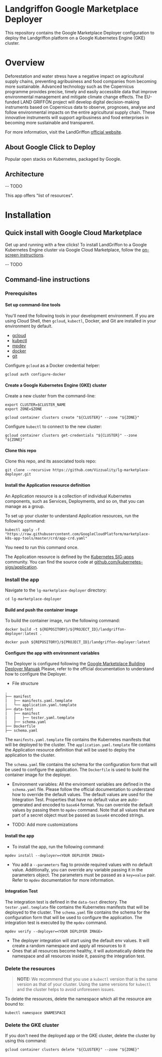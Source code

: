 
# Landgriffon Google Marketplace Deployer

This repository contains the Google Marketplace Deployer configuration to deploy the Landgriffon platform on a Google Kubernetes Engine (GKE) cluster.

# Overview

Deforestation and water stress have a negative impact on agricultural supply chains, preventing agribusiness and food companies from becoming more sustainable. Advanced technology such as the Copernicus programme provides precise, timely and easily accessible data that improve environmental management and mitigate climate change effects. The EU-funded LAND GRIFFON project will develop digital decision-making instruments based on Copernicus data to observe, prognoses, analyse and follow environmental impacts on the entire agricultural supply chain. These innovative instruments will support agribusiness and food enterprises in becoming more sustainable and transparent.

For more information, visit the LandGriffon [official website](https://landgriffon.com/).

## About Google Click to Deploy

Popular open stacks on Kubernetes, packaged by Google.

## Architecture

-- TODO

This app offers "list of resources".

# Installation

## Quick install with Google Cloud Marketplace

Get up and running with a few clicks! To install LandGriffon to a
Google Kubernetes Engine cluster via Google Cloud Marketplace, follow the
[on-screen instructions]().

-- TODO

## Command-line instructions

### Prerequisites

#### Set up command-line tools

You'll need the following tools in your development environment. If you are
using Cloud Shell, then `gcloud`, `kubectl`, Docker, and Git are installed in
your environment by default.

- [gcloud](https://cloud.google.com/sdk/gcloud/)
- [kubectl](https://kubernetes.io/docs/reference/kubectl/overview/)
- [mpdev](https://github.com/GoogleCloudPlatform/marketplace-k8s-app-tools/blob/master/docs/mpdev-references.md)
- [docker](https://docs.docker.com/install/)
- [git](https://git-scm.com/book/en/v2/Getting-Started-Installing-Git)


Configure `gcloud` as a Docker credential helper:

```shell
gcloud auth configure-docker
```

#### Create a Google Kubernetes Engine (GKE) cluster

Create a new cluster from the command-line:

```shell
export CLUSTER=$CLUSTER_NAME
export ZONE=$ZONE

gcloud container clusters create "${CLUSTER}" --zone "${ZONE}"
```

Configure `kubectl` to connect to the new cluster:

```shell
gcloud container clusters get-credentials "${CLUSTER}" --zone "${ZONE}"
```

#### Clone this repo

Clone this repo, and its associated tools repo:

```shell
git clone --recursive https://github.com/Vizzuality/lg-marketplace-deployer.git
```

#### Install the Application resource definition

An Application resource is a collection of individual Kubernetes components,
such as Services, Deployments, and so on, that you can manage as a group.

To set up your cluster to understand Application resources, run the following
command:

```shell
kubectl apply -f "https://raw.githubusercontent.com/GoogleCloudPlatform/marketplace-k8s-app-tools/master/crd/app-crd.yaml"
```

You need to run this command once.

The Application resource is defined by the
[Kubernetes SIG-apps](https://github.com/kubernetes/community/tree/master/sig-apps)
community. You can find the source code at
[github.com/kubernetes-sigs/application](https://github.com/kubernetes-sigs/application).

### Install the app

Navigate to the `lg-marketplace-deployer` directory:

```shell
cd lg-marketplace-deployer
```


#### Build and push the container image

To build the container image, run the following command:

```shell
docker build -t ${REPOSITORY}/${PROJECT_ID}/landgriffon-deployer:latest .
```

```shell
docker push ${REPOSITORY}/${PROJECT_ID}/landgriffon-deployer:latest
```



#### Configure the app with environment variables

The Deployer is configured following the 
[Google Marketplace Building Deployer Manuak](https://github.com/GoogleCloudPlatform/marketplace-k8s-app-tools/blob/master/docs/building-deployer.md)
Please, refer to the official documentation to understand how to configure the Deployer.

- File structure
 ```
.
├── manifest
|   ├── manifests.yaml.template
|   └── application.yaml.template
├── data-test
|   ├── manifest
|   |   ├── tester.yaml.template
|   ├── schema.yaml
├── Dockerfile
├── schema.yaml
```

The ``manifests.yaml.template`` file contains the Kubernetes manifests that will be deployed to the cluster. The ``application.yaml.template`` file contains the Application resource definition that will be used to deploy the application to the cluster.

The ``schema.yaml`` file contains the schema for the configuration form that will be used to configure the application. The ``Dockerfile`` is used to build the container image for the deployer.

 - Environment variables:
   All the enviroment variables are defined in the ``schema.yaml`` file. Please follow the official documentation to understand how to override the default values.
   The default values are used for the Integration Test. Properties that have no default value are auto-generated and encoded to `base64` format.
   You can override the default values by passing them to `mpdev` command. Note that all values that are part of a secret object must be passed as `base64` encoded strings.
   
  - TODO: Add more customizations

#### Install the app

 - To install the app, run the following command:

```shell
mpdev install --deployer=<YOUR DEPLOYER IMAGE>
```

 - You add a ``--parameters`` flag to provide required values with no default value. Additionally, you can override any variable passing it in the parameters object. The parameters must be passed as a `key=value` pair. Refer to `mpdev` documentation for more information.
   

#### Integration Test

The integration test is defined in the `data-test` directory. The `tester.yaml.template` file contains the Kubernetes manifests that will be deployed to the cluster. The `schema.yaml` file contains the schema for the configuration form that will be used to configure the application. The integration test is executed by the `mpdev` command.

```shell
mpdev verify --deployer=<YOUR DEPLOYER IMAGE>
```
 - The deployer integration will start using the default env values. It will create a random namespace and apply all resources to it
 - Ones that all resources become healthy, it will automatically delete the namespace and all resources inside it, passing the integration test.

### Delete the resources

> **NOTE:** We recommend that you use a `kubectl` version that is the same
> version as that of your cluster. Using the same versions for `kubectl` and
> the cluster helps to avoid unforeseen issues.

To delete the resources, delete the namespace which all the resource are bound to:

```shell
kubectl namespace $NAMESPACE
```


### Delete the GKE cluster

If you don't need the deployed app or the GKE cluster, delete the cluster
by using this command:

```shell
gcloud container clusters delete "${CLUSTER}" --zone "${ZONE}"
```